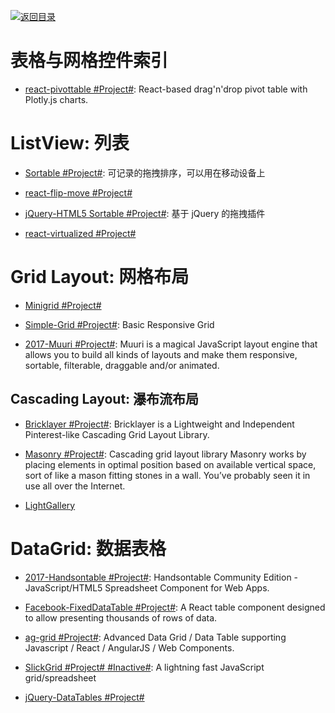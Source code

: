 [![返回目录](https://parg.co/UGo)](https://github.com/wxyyxc1992/Awesome-Reference) 
 
 


# 表格与网格控件索引

* [react-pivottable #Project#](https://react-pivottable.js.org/): React-based drag'n'drop pivot table with Plotly.js charts.

# ListView: 列表

* [Sortable #Project#](http://rubaxa.github.io/Sortable/): 可记录的拖拽排序，可以用在移动设备上

* [react-flip-move #Project#](https://github.com/joshwcomeau/react-flip-move#enterleave-animations)

* [jQuery-HTML5 Sortable #Project#](http://farhadi.ir/projects/html5sortable/): 基于 jQuery 的拖拽插件

* [react-virtualized #Project#](https://bvaughn.github.io/react-virtualized/)

# Grid Layout: 网格布局

* [Minigrid #Project#](http://alves.im/minigrid/)

* [Simple-Grid #Project#](https://github.com/ThisIsDallas/Simple-Grid): Basic Responsive Grid

- [2017-Muuri #Project#](https://github.com/haltu/muuri): Muuri is a magical JavaScript layout engine that allows you to build all kinds of layouts and make them responsive, sortable, filterable, draggable and/or animated. 

## Cascading Layout: 瀑布流布局

* [Bricklayer #Project#](https://github.com/ademilter/bricklayer): Bricklayer is a Lightweight and Independent Pinterest-like Cascading Grid Layout Library.

- [Masonry #Project#](https://github.com/desandro/masonry): Cascading grid layout library Masonry works by placing elements in optimal position based on available vertical space, sort of like a mason fitting stones in a wall. You’ve probably seen it in use all over the Internet.

- [LightGallery](https://sachinchoolur.github.io/lightgallery.js/)

# DataGrid: 数据表格

* [2017-Handsontable #Project#](https://github.com/handsontable/handsontable): Handsontable Community Edition - JavaScript/HTML5 Spreadsheet Component for Web Apps.

* [Facebook-FixedDataTable #Project#](http://facebook.github.io/fixed-data-table/getting-started.html): A React table component designed to allow presenting thousands of rows of data.

* [ag-grid #Project#](https://github.com/ceolter/ag-grid): Advanced Data Grid / Data Table supporting Javascript / React / AngularJS / Web Components.

* [SlickGrid #Project# #Inactive#](https://github.com/mleibman/SlickGrid): A lightning fast JavaScript grid/spreadsheet

* [jQuery-DataTables #Project#](https://www.datatables.net/examples/basic_init/zero_configuration.html)

